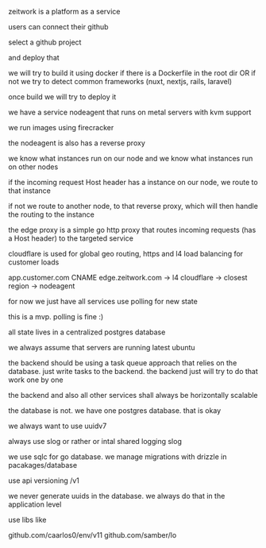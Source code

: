 zeitwork is a platform as a service

users can connect their github

select a github project

and deploy that

we will try to build it using docker if there is a Dockerfile in the root dir OR if not we try to detect common frameworks (nuxt, nextjs, rails, laravel)

once build we will try to deploy it

we have a service nodeagent that runs on metal servers with kvm support

we run images using firecracker

the nodeagent is also has a reverse proxy

we know what instances run on our node and we know what instances run on other nodes

if the incoming request Host header has a instance on our node, we route to that instance

if not we route to another node, to that reverse proxy, which will then handle the routing to the instance

the edge proxy is a simple go http proxy that routes incoming requests (has a Host header) to the targeted service

cloudflare is used for global geo routing, https and l4 load balancing for customer loads

app.customer.com CNAME edge.zeitwork.com -> l4 cloudflare -> closest region -> nodeagent

for now we just have all services use polling for new state

this is a mvp. polling is fine :)

all state lives in a centralized postgres database

we always assume that servers are running latest ubuntu

the backend should be using a task queue approach that relies on the database. just write tasks to the backend. the backend just will try to do that work one by one

the backend and also all other services shall always be horizontally scalable

the database is not. we have one postgres database. that is okay

we always want to use uuidv7

always use slog or rather or intal shared logging slog

we use sqlc for go database. we manage migrations with drizzle in pacakages/database

use api versioning /v1

we never generate uuids in the database. we always do that in the application level

use libs like

github.com/caarlos0/env/v11
github.com/samber/lo
